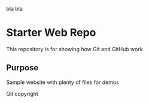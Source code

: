 bla bla
# Starter Web Repo

This repository is for showing how Git and GitHub work

## Purpose

Sample website with plenty of files for demos

Git copyright